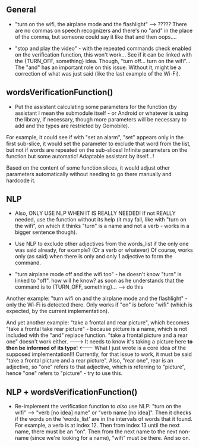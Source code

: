 ## General

- "turn on the wifi, the airplane mode and the flashlight" --> ????? There are no commas on speech recognizers and
  there's no "and" in the place of the comma, but someone could say it like that and then oops....

- "stop and play the video" - with the repeated commands check enabled on the verification function, this won't work...
  See if it can be linked with the {TURN_OFF, something} idea. Though, "turn off... turn on the wifi"...
  The "and" has an important role on this issue. Without it, might be a correction of what was just said (like the last
  example of the Wi-Fi).


## wordsVerificationFunction()

- Put the assistant calculating some parameters for the function (by assistant I mean the submodule itself - or Android
  or whatever is using the library, if necessary, though more parameters will be necessary to add and the types are
  restricted by Gomobile).

For example, it could see if with "set an alarm", "set" appears only in the first sub-slice, it would set the
parameter to exclude that word from the list, but not if words are repeated on the sub-slices!
Infinite parameters on the function but some automatic! Adaptable assistant by itself...!

Based on the content of some function slices, it would adjust other parameters automatically without needing to go there
manually and hardcode it.


## NLP

- Also, ONLY USE NLP WHEN IT IS REALLY NEEDED! If not REALLY needed, use the function without its help (it may fail, like
  with "turn on the wifi", on which it thinks "turn" is a name and not a verb - works in a bigger sentence though).

- Use NLP to exclude other adjectives from the words_list if the only one was said already, for example? (Or a verb or
  whatever) Of course, works only (as said) when there is only and only 1 adjective to form the command.

- "turn airplane mode off and the wifi too" - he doesn't know "turn" is linked to "off". how will he know? as soon as he
  understands that the command is to {TURN_OFF, something}... --> do this

Another example: "turn wifi on and the airplane mode and the flashlight" - only the Wi-Fi is detected there. Only works
if "on" is before "wifi" (which is expected, by the current implementation).

And yet another example: "take a frontal and rear picture", which becomes "take a frontal take rear picture" - because
picture is a name, which is not included with the "and" replace function. "take a frontal picture and a rear one"
doesn't work either. ---> It needs to know it's taking a picture here **to then be informed of its type**! <---
What I just wrote is a core idea of the supposed implementation!!!
Currently, for that issue to work, it must be said "take a frontal picture and a rear picture".
Also, "rear one", rear is an adjective, so "one" refers to that adjective, which is referring to "picture", hence "one"
refers to "picture" - try to use this.


## NLP + wordsVerificationFunction()

- Re-implement the verification function to *also* use NLP: "turn on the wifi" --> "verb [no idea] name" or "verb name
  [no idea]". Then it checks if the words on the 'words_list' are in the intervals of words that it found. For example,
  a verb is at index 12. Then from index 13 until the next name, there must be an "on". Then from the next name to the
  next non-name (since we're looking for a name), "wifi" must be there. And so on.
